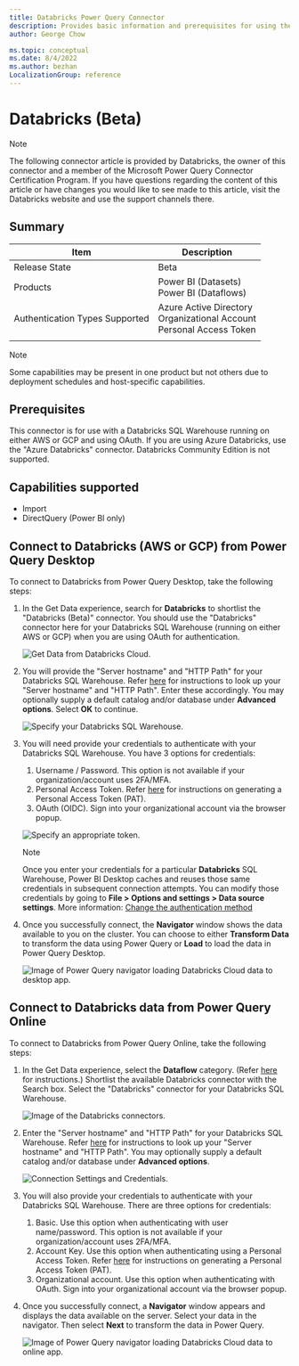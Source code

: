 ```yaml
---
title: Databricks Power Query Connector
description: Provides basic information and prerequisites for using the Power Query Databricks connector.
author: George Chow

ms.topic: conceptual
ms.date: 8/4/2022
ms.author: bezhan
LocalizationGroup: reference
---
```


# Databricks (Beta)

>[!Note]
>The following connector article is provided by Databricks, the owner of this connector and a member of the Microsoft Power Query Connector Certification Program. If you have questions regarding the content of this article or have changes you would like to see made to this article, visit the Databricks website and use the support channels there.

## Summary

| Item | Description |
| ---- | ----------- |
| Release State | Beta |
| Products | Power BI (Datasets)<br/>Power BI (Dataflows) |
| Authentication Types Supported | Azure Active Directory<br/>Organizational Account<br/>Personal Access Token |
| | |

>[!Note]
>Some capabilities may be present in one product but not others due to deployment schedules and host-specific capabilities.


## Prerequisites

This connector is for use with a Databricks SQL Warehouse running on either AWS or GCP and using OAuth. If you are using Azure Databricks, use the "Azure Databricks" connector. Databricks Community Edition is not supported.

## Capabilities supported

* Import
* DirectQuery (Power BI only)

## Connect to Databricks (AWS or GCP) from Power Query Desktop

To connect to Databricks from Power Query Desktop, take the following steps:

1. In the Get Data experience, search for **Databricks** to shortlist the "Databricks (Beta)" connector. You should use the "Databricks" connector here for your Databricks SQL Warehouse (running on either AWS or GCP) when you are using OAuth for authentication. 

    ![Get Data from Databricks Cloud.](./media/databricks/get-data-dbc.png)

2. You will provide the "Server hostname" and "HTTP Path" for your Databricks SQL Warehouse. Refer [here](https://docs.microsoft.com/azure/databricks/integrations/bi/jdbc-odbc-bi#get-server-hostname-port-http-path-and-jdbc-url) for instructions to look up your "Server hostname" and "HTTP Path". Enter these accordingly. You may optionally supply a default catalog and/or database under **Advanced options**. Select **OK** to continue.

    ![Specify your Databricks SQL Warehouse.](./media/databricks/dbc-sql-endpoint.png)

3. You will need provide your credentials to authenticate with your Databricks SQL Warehouse. You have 3 options for credentials:

    1. Username / Password. This option is not available if your organization/account uses 2FA/MFA. 
    2. Personal Access Token. Refer [here](https://docs.microsoft.com/azure/databricks/sql/user/security/personal-access-tokens) for instructions on generating a Personal Access Token (PAT).
    3. OAuth (OIDC). Sign into your organizational account via the browser popup.
    
    ![Specify an appropriate token.](./media/databricks/dbc-pat.png)

    > [!NOTE]
    > Once you enter your credentials for a particular **Databricks** SQL Warehouse, Power BI Desktop caches and reuses those same credentials in subsequent connection attempts. You can modify those credentials by going to **File > Options and settings > Data source settings**. More information: [Change the authentication method](../ConnectorAuthentication.md#change-the-authentication-method)

4. Once you successfully connect, the **Navigator** window shows the data available to you on the cluster. You can choose to either **Transform Data** to transform the data using Power Query or **Load** to load the data in Power Query Desktop. 

    ![Image of Power Query navigator loading Databricks Cloud data to desktop app.](./media/databricks/navigator-with-filter.jpeg)

## Connect to Databricks data from Power Query Online

To connect to Databricks from Power Query Online, take the following steps:

1. In the Get Data experience, select the **Dataflow** category. (Refer [here](https://docs.microsoft.com/power-bi/transform-model/dataflows/dataflows-create) for instructions.) Shortlist the available Databricks connector with the Search box. Select the "Databricks" connector for your Databricks SQL Warehouse.

    ![Image of the Databricks connectors.](./media/databricks/filtered-connectors.jpeg)

2. Enter the "Server hostname" and "HTTP Path" for your Databricks SQL Warehouse. Refer [here](https://docs.microsoft.com/azure/databricks/integrations/bi/jdbc-odbc-bi#get-server-hostname-port-http-path-and-jdbc-url) for instructions to look up your "Server hostname" and "HTTP Path". You may optionally supply a default catalog and/or database under **Advanced options**. 

    ![Connection Settings and Credentials.](./media/databricks/connect-setting-cred.png)

3. You will also provide your credentials to authenticate with your Databricks SQL Warehouse. There are three options for credentials:

    1. Basic. Use this option when authenticating with user name/password. This option is not available if your organization/account uses 2FA/MFA. 
    2. Account Key. Use this option when authenticating using a Personal Access Token. Refer [here](https://docs.microsoft.com/azure/databricks/sql/user/security/personal-access-tokens) for instructions on generating a Personal Access Token (PAT).
    3. Organizational account. Use this option when authenticating with OAuth. Sign into your organizational account via the browser popup.

4. Once you successfully connect, a **Navigator** window appears and displays the data available on the server. Select your data in the navigator. Then select **Next** to transform the data in Power Query.

    ![Image of Power Query navigator loading Databricks Cloud data to online app.](./media/databricks/pq-choose-data.png)

